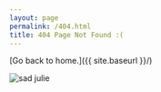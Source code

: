 ```yaml
---
layout: page
permalink: /404.html
title: 404 Page Not Found :(
---
```


[Go back to home.]({{ site.baseurl }}/)

<img src="{{ site.baseurl }}/images/404.gif" alt="sad julie"/>
